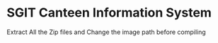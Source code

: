 # SGIT Canteen Information System


Extract All the Zip files and Change the image path before compiling
